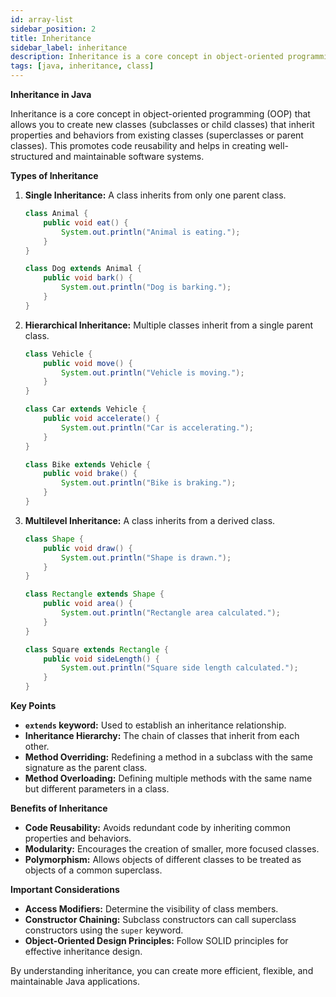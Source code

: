 ```yaml
---
id: array-list
sidebar_position: 2
title: Inheritance
sidebar_label: inheritance
description: Inheritance is a core concept in object-oriented programming (OOP) that allows you to create new classes (subclasses or child classes) that inherit properties and behaviors from existing classes (superclasses or parent classes). This promotes code reusability and helps in creating well-structured and maintainable software systems.
tags: [java, inheritance, class]
---
```


**Inheritance in Java**

Inheritance is a core concept in object-oriented programming (OOP) that allows you to create new classes (subclasses or child classes) that inherit properties and behaviors from existing classes (superclasses or parent classes). This promotes code reusability and helps in creating well-structured and maintainable software systems.

**Types of Inheritance**

1. **Single Inheritance:** A class inherits from only one parent class.
   ```java
   class Animal {
       public void eat() {
           System.out.println("Animal is eating.");
       }
   }

   class Dog extends Animal {
       public void bark() {
           System.out.println("Dog is barking.");
       }
   }
   ```
2. **Hierarchical Inheritance:** Multiple classes inherit from a single parent class.
   ```java
   class Vehicle {
       public void move() {
           System.out.println("Vehicle is moving.");
       }
   }

   class Car extends Vehicle {
       public void accelerate() {
           System.out.println("Car is accelerating.");
       }
   }

   class Bike extends Vehicle {
       public void brake() {
           System.out.println("Bike is braking.");
       }
   }
   ```
3. **Multilevel Inheritance:** A class inherits from a derived class.
   ```java
   class Shape {
       public void draw() {
           System.out.println("Shape is drawn.");
       }
   }

   class Rectangle extends Shape {
       public void area() {
           System.out.println("Rectangle area calculated.");
       }
   }

   class Square extends Rectangle {
       public void sideLength() {
           System.out.println("Square side length calculated.");
       }
   }
   ```

**Key Points**

* **`extends` keyword:** Used to establish an inheritance relationship.
* **Inheritance Hierarchy:** The chain of classes that inherit from each other.
* **Method Overriding:** Redefining a method in a subclass with the same signature as the parent class.
* **Method Overloading:** Defining multiple methods with the same name but different parameters in a class.

**Benefits of Inheritance**

* **Code Reusability:** Avoids redundant code by inheriting common properties and behaviors.
* **Modularity:** Encourages the creation of smaller, more focused classes.
* **Polymorphism:** Allows objects of different classes to be treated as objects of a common superclass.

**Important Considerations**

* **Access Modifiers:** Determine the visibility of class members.
* **Constructor Chaining:** Subclass constructors can call superclass constructors using the `super` keyword.
* **Object-Oriented Design Principles:** Follow SOLID principles for effective inheritance design.

By understanding inheritance, you can create more efficient, flexible, and maintainable Java applications.
